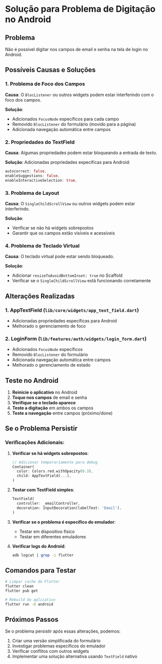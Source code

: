 # Solução para Problema de Digitação no Android

## Problema
Não é possível digitar nos campos de email e senha na tela de login no Android.

## Possíveis Causas e Soluções

### 1. **Problema de Foco dos Campos**
**Causa**: O `BlocListener` ou outros widgets podem estar interferindo com o foco dos campos.

**Solução**: 
- Adicionados `FocusNode` específicos para cada campo
- Removido `BlocListener` do formulário (movido para a página)
- Adicionada navegação automática entre campos

### 2. **Propriedades do TextField**
**Causa**: Algumas propriedades podem estar bloqueando a entrada de texto.

**Solução**: Adicionadas propriedades específicas para Android:
```dart
autocorrect: false,
enableSuggestions: false,
enableInteractiveSelection: true,
```

### 3. **Problema de Layout**
**Causa**: O `SingleChildScrollView` ou outros widgets podem estar interferindo.

**Solução**: 
- Verificar se não há widgets sobrepostos
- Garantir que os campos estão visíveis e acessíveis

### 4. **Problema de Teclado Virtual**
**Causa**: O teclado virtual pode estar sendo bloqueado.

**Solução**: 
- Adicionar `resizeToAvoidBottomInset: true` no Scaffold
- Verificar se o `SingleChildScrollView` está funcionando corretamente

## Alterações Realizadas

### 1. **AppTextField** (`lib/core/widgets/app_text_field.dart`)
- Adicionadas propriedades específicas para Android
- Melhorado o gerenciamento de foco

### 2. **LoginForm** (`lib/features/auth/widgets/login_form.dart`)
- Adicionados `FocusNode` específicos
- Removido `BlocListener` do formulário
- Adicionada navegação automática entre campos
- Melhorado o gerenciamento de estado

## Teste no Android

1. **Reinicie o aplicativo** no Android
2. **Toque nos campos** de email e senha
3. **Verifique se o teclado aparece**
4. **Teste a digitação** em ambos os campos
5. **Teste a navegação** entre campos (próximo/done)

## Se o Problema Persistir

### Verificações Adicionais:

1. **Verificar se há widgets sobrepostos**:
   ```dart
   // Adicionar temporariamente para debug
   Container(
     color: Colors.red.withOpacity(0.3),
     child: AppTextField(...),
   )
   ```

2. **Testar com TextField simples**:
   ```dart
   TextField(
     controller: _emailController,
     decoration: InputDecoration(labelText: 'Email'),
   )
   ```

3. **Verificar se o problema é específico do emulador**:
   - Testar em dispositivo físico
   - Testar em diferentes emuladores

4. **Verificar logs do Android**:
   ```bash
   adb logcat | grep -i flutter
   ```

## Comandos para Testar

```bash
# Limpar cache do Flutter
flutter clean
flutter pub get

# Rebuild do aplicativo
flutter run -d android
```

## Próximos Passos

Se o problema persistir após essas alterações, podemos:
1. Criar uma versão simplificada do formulário
2. Investigar problemas específicos do emulador
3. Verificar conflitos com outros widgets
4. Implementar uma solução alternativa usando `TextField` nativo 